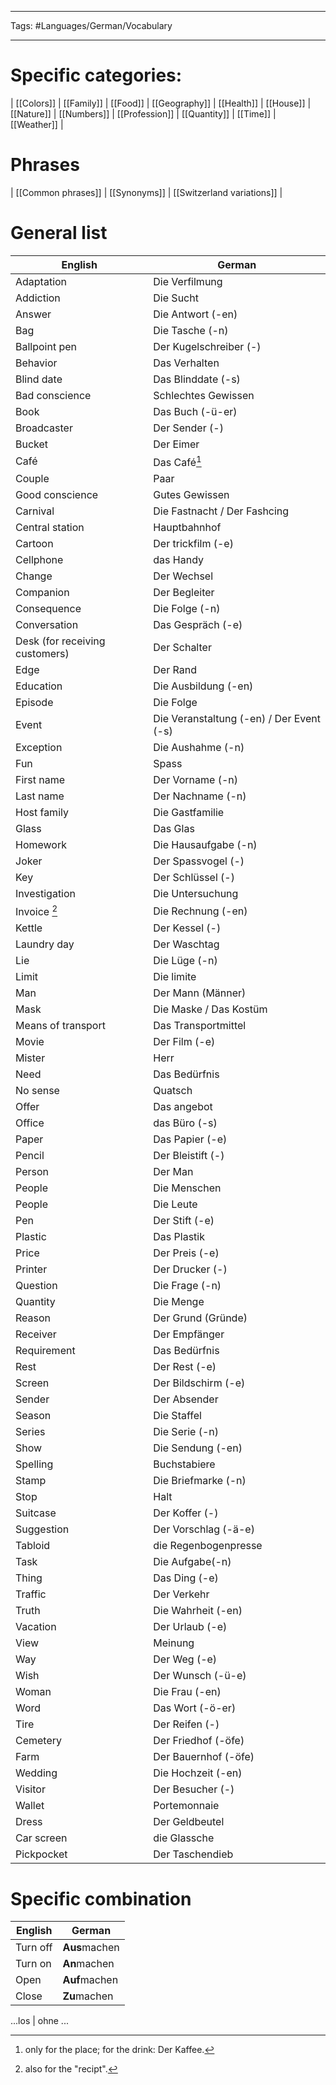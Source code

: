 ___
Tags: #Languages/German/Vocabulary 
___
# Specific categories:
| [[Colors]] | [[Family]] | [[Food]] | [[Geography]] | [[Health]] | [[House]] | [[Nature]] | [[Numbers]] | [[Profession]] | [[Quantity]] | [[Time]] | [[Weather]] | 

# Phrases
| [[Common phrases]] | [[Synonyms]] | [[Switzerland variations]]  |

# General list
English | German
------------ | ------------
Adaptation | Die Verfilmung
Addiction | Die Sucht
Answer | Die Antwort (-en)
Bag | Die Tasche (-n)
Ballpoint pen | Der Kugelschreiber (-)
Behavior | Das Verhalten
Blind date | Das Blinddate (-s)
Bad conscience | Schlechtes Gewissen
Book | Das Buch (-ü-er)
Broadcaster | Der Sender (-)
Bucket | Der Eimer
Café | Das Café[^1]
Couple | Paar
Good conscience | Gutes Gewissen
Carnival | Die Fastnacht / Der Fashcing
Central station | Hauptbahnhof
Cartoon | Der trickfilm (-e)
Cellphone | das Handy
Change | Der Wechsel
Companion | Der Begleiter
Consequence | Die Folge (-n)
Conversation | Das Gespräch (-e)
Desk (for receiving customers) | Der Schalter
Edge | Der Rand
Education | Die Ausbildung (-en)
Episode | Die Folge
Event | Die Veranstaltung (-en) / Der Event (-s)
Exception |  Die Aushahme (-n)
Fun | Spass
First name | Der Vorname (-n)
Last name | Der Nachname (-n)
Host family | Die Gastfamilie
Glass | Das Glas
Homework | Die Hausaufgabe (-n)
Joker | Der Spassvogel (-)
Key | Der Schlüssel (-)
Investigation | Die Untersuchung
Invoice [^2] | Die Rechnung (-en)
Kettle | Der Kessel (-)
Laundry day | Der Waschtag
Lie | Die Lüge (-n)
Limit | Die  limite
Man | Der Mann (Männer)
Mask | Die Maske / Das Kostüm
Means of transport | Das Transportmittel
Movie | Der Film (-e)
Mister | Herr
Need | Das Bedürfnis
No sense | Quatsch
Offer | Das angebot
Office  | das Büro (-s)
Paper | Das Papier (-e)
Pencil | Der Bleistift (-)
Person | Der Man
People | Die Menschen
People | Die Leute
Pen | Der Stift (-e)
Plastic | Das Plastik
Price | Der Preis (-e)
Printer | Der Drucker (-)
Question | Die Frage (-n)
Quantity | Die Menge
Reason | Der Grund (Gründe)
Receiver | Der Empfänger
Requirement | Das Bedürfnis
Rest | Der Rest (-e)
Screen | Der Bildschirm (-e)
Sender | Der Absender
Season | Die Staffel
Series | Die Serie (-n)
Show | Die Sendung (-en)
Spelling | Buchstabiere
Stamp | Die Briefmarke (-n)
Stop | Halt
Suitcase | Der Koffer (-)
Suggestion | Der Vorschlag (-ä-e)
Tabloid | die Regenbogenpresse
Task | Die Aufgabe(-n)
Thing | Das Ding (-e)
Traffic| Der Verkehr
Truth | Die Wahrheit (-en)
Vacation | Der Urlaub (-e)
View | Meinung
Way | Der Weg (-e)
Wish | Der Wunsch (-ü-e) 
Woman | Die Frau (-en)
Word | Das Wort (-ö-er)
Tire | Der Reifen (-)
Cemetery | Der Friedhof (-öfe)
Farm | Der Bauernhof (-öfe)
Wedding | Die Hochzeit (-en)
Visitor | Der Besucher (-)
Wallet | Portemonnaie
Dress | Der Geldbeutel
Car screen | die Glassche
Pickpocket | Der Taschendieb

# Specific combination
English | German
------------ | ------------
Turn off | **Aus**machen
Turn on | **An**machen
Open | **Auf**machen
Close | **Zu**machen

...los | ohne ...

[^1]: only for the place; for the drink: Der Kaffee.
[^2]: also for  the "recipt".